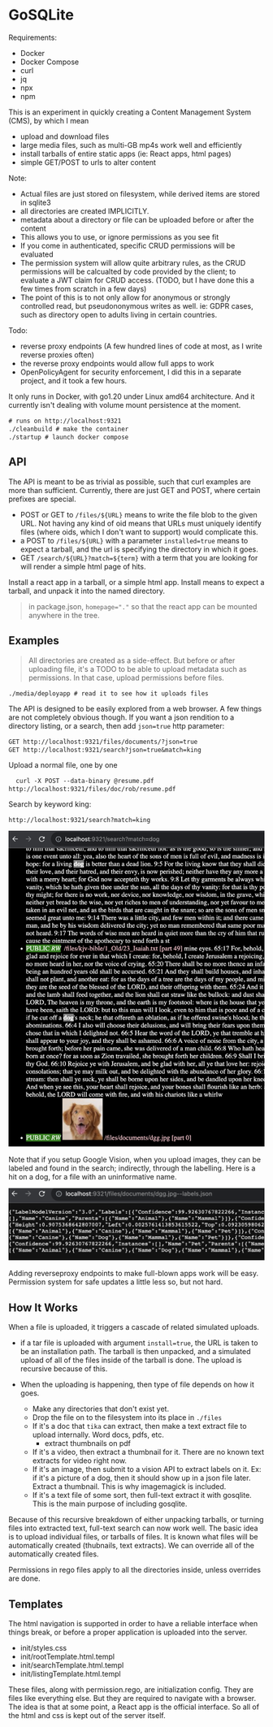 # GoSQLite

Requirements:

- Docker
- Docker Compose
- curl
- jq
- npx
- npm

This is an experiment in quickly creating a Content Management System (CMS), by which I mean

- upload and download files
- large media files, such as multi-GB mp4s work well and efficiently
- install tarballs of entire static apps (ie: React apps, html pages)
- simple GET/POST to urls to alter content

Note:

- Actual files are just stored on filesystem, while derived items are stored in sqlite3
- all directories are created IMPLICITLY.
- metadata about a directory or file can be uploaded before or after the content
- This allows you to use, or ignore permissions as you see fit
- If you come in authenticated, specific CRUD permissions will be evaluated
- The permission system will allow quite arbitrary rules, as the CRUD permissions
  will be calcualted by code provided by the client; to evaluate a JWT claim for CRUD access.
  (TODO, but I have done this a few times from scratch in a few days) 
- The point of this is to not only allow for anonymous or strongly controlled
  read, but pseudononymous writes as well. ie: GDPR cases, such as directory
  open to adults living in certain countries.
  
Todo:

- reverse proxy endpoints (A few hundred lines of code at most, as I write reverse proxies often)
- the reverse proxy endpoints would allow full apps to work 
- OpenPolicyAgent for security enforcement, I did this in a separate project, and it took a few hours.

It only runs in Docker, with go1.20 under Linux amd64 architecture.
And it currently isn't dealing with volume mount persistence at the moment.

```
# runs on http://localhost:9321
./cleanbuild # make the container
./startup # launch docker compose
```


## API

The API is meant to be as trivial as possible, such that curl examples are more than sufficient.
Currently, there are just GET and POST, where certain prefixes are special.

- POST or GET to `/files/${URL}` means to write the file blob to the given URL.  Not having any kind of oid means that URLs must uniquely identify files (where oids, which I don't want to support) would complicate this.
- a POST to `/files/${URL}` with a parameter `installed=true` means to expect a tarball, and the url is specifying the directory in which it goes.
- GET `/search/${URL}?match=${term}` with a term that you are looking for will render a simple html page of hits.

Install a react app in a tarball, or a simple html app.  Install means to expect a tarball, and unpack it into the named directory.

> in package.json, `homepage="."` so that the react app can be mounted anywhere in the tree.

## Examples

> All directories are created as a side-effect.  But before or after uploading file, it's a TODO to be able to upload metadata such as permissions.  In that case, upload permissions before files.

```
./media/deployapp # read it to see how it uploads files
```

The API is designed to be easily explored from a web browser.  A few things are not completely obvious though.
If you want a json rendition to a directory listing, or a search, then add `json=true` http parameter:

```
GET http://localhost:9321/files/documents/?json=true
GET http://localhost:9321/search?json=true&match=king
```

Upload a normal file, one by one

```
  curl -X POST --data-binary @resume.pdf http://localhost:9321/files/doc/rob/resume.pdf
```

Search by keyword king:

```
http://localhost:9321/search?match=king
```

![images/search.png](images/search.png)

Note that if you setup Google Vision, when you upload images, they can be labeled and found in the search; indirectly, through the labelling.  Here is a hit on a dog, for a file with an uninformative name.

![images/search2.png](images/search2.png)

Adding reverseproxy endpoints to make full-blown apps work will be easy. Permission system for safe updates a little less so, but not hard.

## How It Works

When a file is uploaded, it triggers a cascade of related simulated uploads.

- if a tar file is uploaded with argument `install=true`, the URL is taken to be an installation path. The tarball is then unpacked, and a simulated upload of all of the files inside of the tarball is done. The upload is recursive because of this.

- When the uploading is happening, then type of file depends on how it goes.
  - Make any directories that don't exist yet.
  - Drop the file on to the filesystem into its place in `./files`
  - If it's a doc that `tika` can extract, then make a text extract file to upload internally. Word docs, pdfs, etc.
    - extract thumbnails on pdf
  - If it's a video, then extract a thumbnail for it. There are no known text extracts for video right now.
  - If it's an image, then submit to a vision API to extract labels on it. Ex: if it's a picture of a dog, then it should show up in a json file later. Extract a thumbnail. This is why imagemagick is included.
  - If it's a text file of some sort, then full-text extract it with gosqlite. This is the main purpose of including gosqlite.
  
Because of this recursive breakdown of either unpacking tarballs, or turning files into extracted text, full-text search can now work well. The basic idea is to upload individual files, or tarballs of files. It is known what files will be automatically created (thubnails, text extracts). We can override all of the automatically created files.

Permissions in rego files apply to all the directories inside, unless overrides are done.

## Templates

The html navigation is supported in order to have a reliable interface when things break, or before a proper application is uploaded into the server.

- init/styles.css
- init/rootTemplate.html.templ
- init/searchTemplate.html.templ
- init/listingTemplate.html.templ

These files, along with permission.rego, are initialization config. They are files like everything else. But they are required to navigate with a browser. The idea is that at some point, a React app is the official interface. So all of the html and css is kept out of the server itself.
